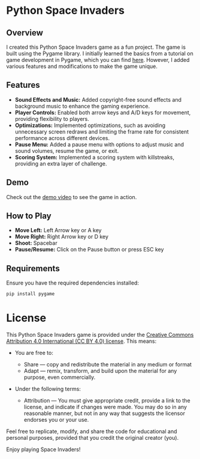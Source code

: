 # Python Space Invaders

## Overview

I created this Python Space Invaders game as a fun project. The game is built using the Pygame library. I initially learned the basics from a tutorial on game development in Pygame, which you can find [here](https://www.youtube.com/watch?v=FfWpgLFMI7w&t=2500s&ab_channel=freeCodeCamp.org). However, I added various features and modifications to make the game unique.

## Features

- **Sound Effects and Music:** Added copyright-free sound effects and background music to enhance the gaming experience.
- **Player Controls:** Enabled both arrow keys and A/D keys for movement, providing flexibility to players.
- **Optimizations:** Implemented optimizations, such as avoiding unnecessary screen redraws and limiting the frame rate for consistent performance across different devices.
- **Pause Menu:** Added a pause menu with options to adjust music and sound volumes, resume the game, or exit.
- **Scoring System:** Implemented a scoring system with killstreaks, providing an extra layer of challenge.

## Demo

Check out the [demo video](https://user-images.githubusercontent.com/81827619/126918881-22fd5ec0-c707-4147-bc10-31d9e4fa18b0.mp4) to see the game in action.

## How to Play

- **Move Left:** Left Arrow key or A key
- **Move Right:** Right Arrow key or D key
- **Shoot:** Spacebar
- **Pause/Resume:** Click on the Pause button or press ESC key

## Requirements

Ensure you have the required dependencies installed:

```bash
pip install pygame
```

# License

This Python Space Invaders game is provided under the [Creative Commons Attribution 4.0 International (CC BY 4.0) license](https://creativecommons.org/licenses/by/4.0/). This means:

- You are free to:
  - Share — copy and redistribute the material in any medium or format
  - Adapt — remix, transform, and build upon the material for any purpose, even commercially.

- Under the following terms:
  - Attribution — You must give appropriate credit, provide a link to the license, and indicate if changes were made. You may do so in any reasonable manner, but not in any way that suggests the licensor endorses you or your use.

Feel free to replicate, modify, and share the code for educational and personal purposes, provided that you credit the original creator (you).

Enjoy playing Space Invaders!
